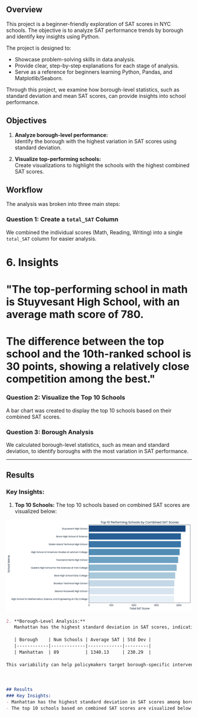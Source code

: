 ## Overview
This project is a beginner-friendly exploration of SAT scores in NYC schools. The objective is to analyze SAT performance trends by borough and identify key insights using Python.

The project is designed to:
- Showcase problem-solving skills in data analysis.
- Provide clear, step-by-step explanations for each stage of analysis.
- Serve as a reference for beginners learning Python, Pandas, and Matplotlib/Seaborn.

Through this project, we examine how borough-level statistics, such as standard deviation and mean SAT scores, can provide insights into school performance.

## Objectives
1. **Analyze borough-level performance:**  
   Identify the borough with the highest variation in SAT scores using standard deviation.

2. **Visualize top-performing schools:**  
   Create visualizations to highlight the schools with the highest combined SAT scores.

## Workflow
The analysis was broken into three main steps:

### Question 1: Create a `total_SAT` Column
We combined the individual scores (Math, Reading, Writing) into a single `total_SAT` column for easier analysis.

# 6. Insights
# "The top-performing school in math is Stuyvesant High School, with an average math score of 780. 
# The difference between the top school and the 10th-ranked school is 30 points, showing a relatively close competition among the best."

### Question 2: Visualize the Top 10 Schools
A bar chart was created to display the top 10 schools based on their combined SAT scores.

### Question 3: Borough Analysis
We calculated borough-level statistics, such as mean and standard deviation, to identify boroughs with the most variation in SAT performance.


---

## Results
### Key Insights:
1. **Top 10 Schools:**
   The top 10 schools based on combined SAT scores are visualized below:

![Top 10 Schools](images/top_10_SAT_schools.png)

```markdown   
2. **Borough-Level Analysis:**
   Manhattan has the highest standard deviation in SAT scores, indicating the greatest variability among schools. Here are the borough statistics:

   | Borough    | Num Schools | Average SAT | Std Dev |
   |------------|-------------|-------------|---------|
   | Manhattan  | 89          | 1340.13     | 230.29  |

This variability can help policymakers target borough-specific interventions to reduce disparities.



## Results
### Key Insights:
- Manhattan has the highest standard deviation in SAT scores among boroughs.
- The top 10 schools based on combined SAT scores are visualized below:


